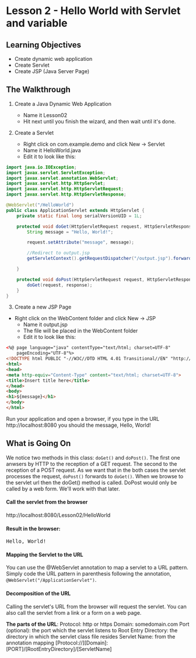 <!-- enter lesson number and title below separated by hyphen-->
# Lesson 2 - Hello World with Servlet and variable
## Learning Objectives
* Create dynamic web application
* Create Servlet
* Create JSP (Java Server Page)

## The Walkthrough

1. Create a Java Dynamic Web Application
	* Name it Lesson02
	* Hit next until you finish the wizard, and then wait until it's done.    

1. Create a Servlet
	* Right click on com.example.demo and click New -> Servlet
	* Name it HelloWorld.java
	* Edit it to look like this:

```java
import java.io.IOException;
import javax.servlet.ServletException;
import javax.servlet.annotation.WebServlet;
import javax.servlet.http.HttpServlet;
import javax.servlet.http.HttpServletRequest;
import javax.servlet.http.HttpServletResponse;

@WebServlet("/HelloWorld")
public class ApplicationServlet extends HttpServlet {
	private static final long serialVersionUID = 1L;

	protected void doGet(HttpServletRequest request, HttpServletResponse response) throws ServletException, IOException {
		String message = "Hello, World!";

		request.setAttribute("message", message);

		//Redirect to output.jsp
		getServletContext().getRequestDispatcher("/output.jsp").forward(request,response);

	}

	protected void doPost(HttpServletRequest request, HttpServletResponse response) throws ServletException, IOException {
		doGet(request, response);
	}
}
```

3. Create a new JSP Page
  * Right click on the WebContent folder and click New -> JSP
	* Name it output.jsp
	* The file will be placed in the WebContent folder
	* Edit it to look like this:

```html
<%@ page language="java" contentType="text/html; charset=UTF-8"
    pageEncoding="UTF-8"%>
<!DOCTYPE html PUBLIC "-//W3C//DTD HTML 4.01 Transitional//EN" "http://www.w3.org/TR/html4/loose.dtd">
<html>
<head>
<meta http-equiv="Content-Type" content="text/html; charset=UTF-8">
<title>Insert title here</title>
</head>
<body>
<h1>${message}</h1>
</body>
</html>
```

Run your application and open a browser, if you type in the URL http://localhost:8080 you should the message, Hello, World!

## What is Going On
We notice two methods in this class: <code>doGet()</code> and <code>doPost()</code>. The first one anwsers by HTTP to the reception of a GET request. The second to the reception of a POST request. As we want that in the both cases the servlet processes the request, <code>doPost()</code> forwards to <code>doGet()</code>. When we browse to the servlet url then the doGet() method is called. DoPost would only be called by a web form. We'll work with that later.

#### Call the servlet from the browser
http://localhost:8080/Lesson02/HelloWorld

#### Result in the browser:
<pre>
Hello, World!
</pre>

#### Mapping the Servlet to the URL
You can use the @WebServlet annotation to map a servlet to a URL pattern. Simply code the URL pattern in parenthesis following the annotation, ```@WebServlet("/ApplicationServlet")```.

#### Decomposition of the URL
Calling the servlet's URL from the browser will request the servlet. You can also call the servlet from a link or a form on a web page.

**The parts of the URL**:
Protocol: http or https
Domain: somedomain.com
Port (optional): the port which the servlet listens to
Root Entry Directory: the directory in which the servlet class file resides
Servlet Name: from the annotation mapping
[Protocol://][Domain]:[PORT]/[RootEntryDirectory]/[ServletName]
